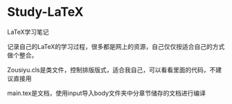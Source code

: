 # Study-LaTeX
LaTeX学习笔记

记录自己的LaTeX的学习过程，很多都是网上的资源，自己仅仅按适合自己的方式做个整合。


Zousiyu.cls是类文件，控制排版版式，适合我自己，可以看看里面的代码，不建议直接用

main.tex是文档，使用input导入body文件夹中分章节储存的文档进行编译
